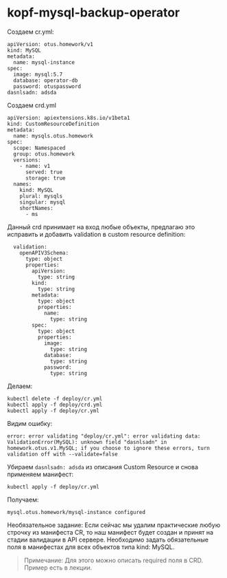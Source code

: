 # kopf-mysql-backup-operator


Создаем cr.yml:

```
apiVersion: otus.homework/v1
kind: MySQL
metadata:
  name: mysql-instance
spec:
  image: mysql:5.7
  database: operator-db
  password: otuspassword
dasnlsadn: adsda
```

Создаем crd.yml

```
apiVersion: apiextensions.k8s.io/v1beta1
kind: CustomResourceDefinition
metadata:
  name: mysqls.otus.homework
spec:
  scope: Namespaced
  group: otus.homework
  versions:
    - name: v1
      served: true
      storage: true
  names:
    kind: MySQL
    plural: mysqls
    singular: mysql
    shortNames:
      - ms
```

Данный crd принимает на вход любые объекты, предлагаю это исправить и добавить  validation в custom resource definition:

```
  validation:
    openAPIV3Schema:
      type: object
      properties:
        apiVersion:
          type: string
        kind:
          type: string
        metadata:
          type: object
          properties:
            name:
              type: string
        spec:
          type: object
          properties:
            image: 
              type: string
            database:
              type: string
            password:
              type: string
```

Делаем:
```
kubectl delete -f deploy/cr.yml
kubectl apply -f deploy/crd.yml
kubectl apply -f deploy/cr.yml
```

Видим ошибку:
```
error: error validating "deploy/cr.yml": error validating data: ValidationError(MySQL): unknown field "dasnlsadn" in homework.otus.v1.MySQL; if you choose to ignore these errors, turn validation off with --validate=false
```
Убираем `dasnlsadn: adsda` из описания Custom Resource и снова применяем манифест:

```
kubectl apply -f deploy/cr.yml
```
Получаем:

```
mysql.otus.homework/mysql-instance configured
```

Необязательное задание:
Если сейчас мы удалим практические любую строчку из манифеста CR, то наш манифест будет создан и принят на стадии валидации в API сервере.  Необходимо задать обязательные поля в манифестах для всех объектов  типа kind: MySQL. 
> Примечание: Для этого можно описать required поля в CRD. Пример есть в лекции.





